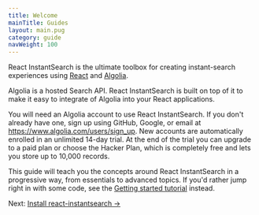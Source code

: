 ```yaml
---
title: Welcome
mainTitle: Guides
layout: main.pug
category: guide
navWeight: 100
---
```


React InstantSearch is the ultimate toolbox for creating instant-search experiences using [React](https://facebook.github.io/react/) and [Algolia](https://www.algolia.com/).

Algolia is a hosted Search API. React InstantSearch is built on top of it to make it easy to integrate of Algolia into your React applications.

You will need an Algolia account to use React InstantSearch. If you don't already have one, sign up using GitHub, Google, or email at https://www.algolia.com/users/sign_up. New accounts are automatically enrolled in an unlimited 14-day trial. At the end of the trial you can upgrade to a paid plan or choose the Hacker Plan, which is completely free and lets you store up to 10,000 records.

This guide will teach you the concepts around React InstantSearch in a progressive way, from
essentials to advanced topics. If you'd rather jump right in with some code, see the [Getting started tutorial](./Getting_started.html) instead.

<div class="guide-nav">
    <div class="guide-nav-right">
        Next: <a href="guide/Install.html">Install react-instantsearch →</a>
    </div>
</div>
